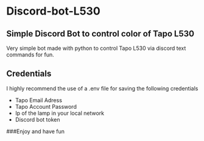 # Discord-bot-L530

## Simple Discord Bot to control color of Tapo L530

Very simple bot made with python to control Tapo L530 via discord text commands for fun.

## Credentials
I highly recommend the use of a .env file for saving the following credentials

- Tapo Email Adress
- Tapo Account Password
- Ip of the lamp in your local network
- Discord bot token

###Enjoy and have fun